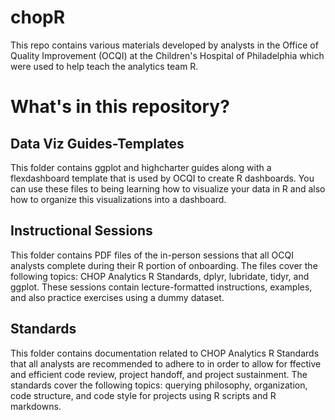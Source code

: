 # chopR
This repo contains various materials developed by analysts in the Office of Quality Improvement (OCQI) at the Children's Hospital of Philadelphia which were used to help teach the analytics team R.

# What's in this repository?

## Data Viz Guides-Templates
 
This folder contains ggplot and highcharter guides along with a flexdashboard template that is used by OCQI to create R dashboards. You can use these files to being learning how to visualize your data in R and also how to organize this visualizations into a dashboard. 

## Instructional Sessions

This folder contains PDF files of the in-person sessions that all OCQI analysts complete during their R portion of onboarding. The files cover the following topics: CHOP Analytics R Standards, dplyr, lubridate, tidyr, and ggplot. These sessions contain lecture-formatted instructions, examples, and also practice exercises using a dummy dataset. 

## Standards

This folder contains documentation related to CHOP Analytics R Standards that all analysts are recommended to adhere to in order to allow for ffective and efficient code review, project handoff, and project sustainment. The standards cover the following topics: querying philosophy, organization, code structure, and code style for projects using R scripts and R markdowns.
